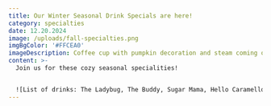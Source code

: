 ```yaml
---
title: Our Winter Seasonal Drink Specials are here!
category: specialties
date: 12.20.2024
image: /uploads/fall-specialties.png
imgBgColor: '#FFCEA0'
imageDescription: Coffee cup with pumpkin decoration and steam coming off the cup
content: >-
  Join us for these cozy seasonal specialities!


  ![List of drinks: The Ladybug, The Buddy, Sugar Mama, Hello Caramello and the Saur Worm](/uploads/the-fun-bug-website-design-for-chank-review-1-.png "Seasonal Specialties")
---
```

